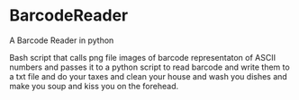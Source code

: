 # BarcodeReader
A Barcode Reader in python

Bash script that calls png file images of barcode representaton of ASCII numbers  and passes it to a python script to read barcode and write them to a txt file and do your taxes and clean your house and wash you dishes and make you soup and kiss you on the forehead. 
